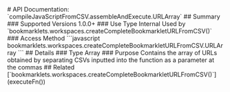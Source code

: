 <link rel="stylesheet" href="/APIDocs/main.css" type="text/css">
<!--Update Table of Contents when creating new pages in the API documentation.-->
# API Documentation: `compileJavaScriptFromCSV.assembleAndExecute.URLArray`
## Summary
### Supported Versions
1.0.0+
### Use Type
Internal  
Used by `bookmarklets.workspaces.createCompleteBookmarkletURLFromCSV()`
### Access Method
```javascript
bookmarklets.workspaces.createCompleteBookmarkletURLFromCSV.URLArray
```
## Details
### Type
Array
### Purpose
Contains the array of URLs obtained by separating CSVs inputted into the function as a parameter at the commas
## Related
[`bookmarklets.workspaces.createCompleteBookmarkletURLFromCSV()`](executeFn&#40;&#41;)